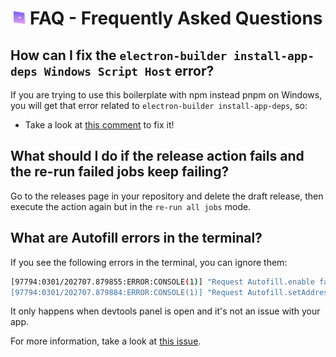 <h1 align="center"><img src="./images/bullet.svg" width="20" /> FAQ - Frequently Asked Questions</h1>

## How can I fix the `electron-builder install-app-deps Windows Script Host` error?
If you are trying to use this boilerplate with npm instead pnpm on Windows, you will get that error related to `electron-builder install-app-deps`, so:
- Take a look at [this comment](https://github.com/ficonsulting/RInno/issues/44#issuecomment-992299431) to fix it!

## What should I do if the release action fails and the re-run failed jobs keep failing?
Go to the releases page in your repository and delete the draft release, then execute the action again but in the `re-run all jobs` mode.

## What are Autofill errors in the terminal?
If you see the following errors in the terminal, you can ignore them:
```bash
[97794:0301/202707.879855:ERROR:CONSOLE(1)] "Request Autofill.enable failed. {"code":-32601,"message":"'Autofill.enable' wasn't found"}", source: devtools://devtools/bundled/core/protocol_client/protocol_client.js (1)
[97794:0301/202707.879884:ERROR:CONSOLE(1)] "Request Autofill.setAddresses failed. {"code":-32601,"message":"'Autofill.setAddresses' wasn't found"}", source: devtools://devtools/bundled/core/protocol_client/protocol_client.js (1)
```
It only happens when devtools panel is open and it's not an issue with your app.

For more information, take a look at [this issue](https://github.com/electron/electron/issues/41614).

